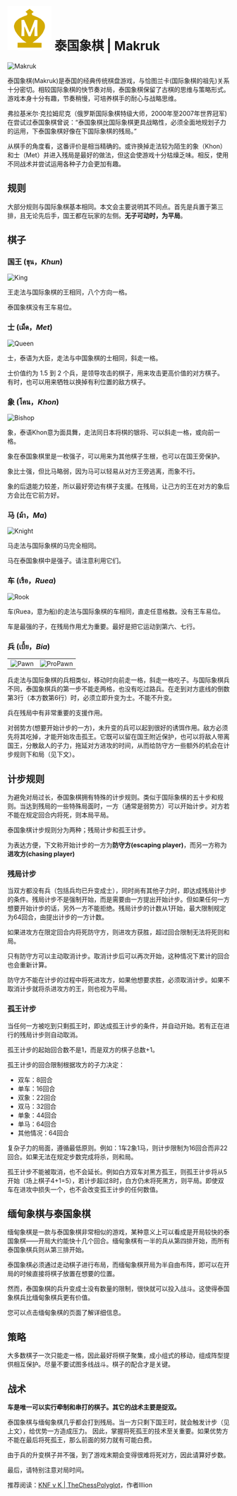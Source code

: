 # ![Makruk](https://github.com/gbtami/pychess-variants/blob/master/static/icons/makruk.svg) 泰国象棋 | Makruk

![Makruk](https://github.com/gbtami/pychess-variants/blob/master/static/images/MakrukGuide/Makruk.png?raw=true)

泰国象棋(Makruk)是泰国的经典传统棋盘游戏，与恰图兰卡(国际象棋的祖先)关系十分密切。相较国际象棋的快节奏对局，泰国象棋保留了古棋的思维与策略形式。游戏本身十分有趣，节奏稍慢，可培养棋手的耐心与战略思维。

 弗拉基米尔·克拉姆尼克（俄罗斯国际象棋特级大师，2000年至2007年世界冠军)在尝试过泰国象棋曾说：“泰国象棋比国际象棋更具战略性，必须全面地规划子力的运用，下泰国象棋好像在下国际象棋的残局。”

从棋手的角度看，这番评价是相当精确的。或许换掉走法较为陌生的象（Khon）和士（Met）并进入残局是最好的做法，但这会使游戏十分枯燥乏味。相反，使用不同战术并尝试运用各种子力会更加有趣。

## 规则

大部分规则与国际象棋基本相同。本文会主要说明其不同点。首先是兵置于第三排，且无论先后手，国王都在玩家的左侧。**无子可动时，为平局**。

## 棋子

### 国王 (ขุน，*Khun*)

![King](https://github.com/gbtami/pychess-variants/blob/master/static/images/MakrukGuide/King.png?raw=true) 

王走法与国际象棋的王相同，八个方向一格。

泰国象棋没有王车易位。

### 士 (เม็ด，*Met*)

![Queen](https://github.com/gbtami/pychess-variants/blob/master/static/images/MakrukGuide/Queen.png?raw=true)

士，泰语为大臣，走法与中国象棋的士相同，斜走一格。

士价值约为 1.5 到 2 个兵，是领导攻击的棋子，用来攻击更高价值的对方棋子。有时，也可以用来牺牲以换掉有利位置的敌方棋子。

### 象 (โคน，*Khon*)

![Bishop](https://github.com/gbtami/pychess-variants/blob/master/static/images/MakrukGuide/Bishop.png?raw=true)

象，泰语Khon意为面具舞，走法同日本将棋的银将、可以斜走一格，或向前一格。

象在泰国象棋里是一枚强子，可以用来为其他棋子生根，也可以在国王旁保护。

象比士强，但比马略弱，因为马可以轻易从对方王旁逃离，而象不行。

象的后退能力较差，所以最好旁边有棋子支援。在残局，让己方的王在对方的象后方会比在它前方好。

### 马 (ม้า，*Ma*)

 ![Knight](https://github.com/gbtami/pychess-variants/blob/master/static/images/MakrukGuide/Knight.png?raw=true)

马走法与国际象棋的马完全相同。

马在泰国象棋中是强子。请注意利用它们。

### 车 (เรือ，*Ruea*)

![Rook](https://github.com/gbtami/pychess-variants/blob/master/static/images/MakrukGuide/Rook.png?raw=true)

车(Ruea，意为船)的走法与国际象棋的车相同，直走任意格数。没有王车易位。

车是最强的子，在残局作用尤为重要。最好是把它运动到第六、七行。

### 兵 (เบี้ย，*Bia*)

|                                                                                                             |                                                                                                                   |
| ----------------------------------------------------------------------------------------------------------- | ----------------------------------------------------------------------------------------------------------------- |
| ![Pawn](https://github.com/gbtami/pychess-variants/blob/master/static/images/MakrukGuide/Pawn.png?raw=true) | ![ProPawn](https://github.com/gbtami/pychess-variants/blob/master/static/images/MakrukGuide/ProPawn.png?raw=true) |

兵走法与国际象棋的兵相类似，移动时向前走一格，斜走一格吃子。与国际象棋兵不同，泰国象棋兵的第一步不能走两格，也没有吃过路兵。在走到对方底线的倒数第3行（本方数第6行）时，必须立即升变为士。不能不升变。

兵在残局中有非常重要的支援作用。

对弱势方(想要开始计步的一方)，未升变的兵可以起到很好的诱饵作用。敌方必须先将其吃掉，才能开始攻击孤王。它既可以留在国王附近保护，也可以将敌人带离国王，分散敌人的子力，拖延对方进攻的时间，从而给防守方一些额外的机会在计步规则下和局（见下文）。

## 计步规则

为避免对局过长，泰国象棋拥有特殊的计步规则。类似于国际象棋的五十步和规则。当达到残局的一些特殊局面时，一方（通常是弱势方）可以开始计步。对方若不能在规定回合内将死，则本局平局。

泰国象棋计步规则分为两种；残局计步和孤王计步。

为表达方便，下文称开始计步的一方为**防守方(escaping player)**，而另一方称为**进攻方(chasing player)**

### 残局计步

当双方都没有兵（包括兵均已升变成士），同时尚有其他子力时，即达成残局计步的条件。残局计步不是强制开始，而是需要由一方提出开始计步。但如果任何一方想要开始计步的话，另外一方不能拒绝。残局计步的计数从1开始，最大限制规定为64回合，由提出计步的一方计数。

如果进攻方在限定回合内将死防守方，则进攻方获胜，超过回合限制无法将死则和局。

只有防守方可以主动取消计步。取消计步后可以再次开始，这种情况下累计的回合也会重新计算。

防守方不能在计步的过程中将死进攻方，如果他想要求胜，必须取消计步。如果不取消计步就将杀进攻方的王，则也视为平局。

### 孤王计步

当任何一方被吃到只剩孤王时，即达成孤王计步的条件，并自动开始。若有正在进行的残局计步则自动取消。

孤王计步的起始回合数不是1，而是双方的棋子总数+1。

孤王计步的回合限制根据攻方的子力决定：

* 双车：8回合
* 单车：16回合
* 双象：22回合
* 双马：32回合
* 单象：44回合
* 单马：64回合
* 其他情况：64回合

复杂子力的局面，遵循最低原则。例如：1车2象1马，则计步限制为16回合而非22回合。如果无法在规定步数完成将杀，则和局。

孤王计步不能被取消，也不会延长。例如白方双车对黑方孤王，则孤王计步将从5开始（场上棋子4+1=5），若计步超过8时，白方仍未将死黑方，则平局。即使双车在进攻中损失一个，也不会改变孤王计步的任何数值。

## 缅甸象棋与泰国象棋

缅甸象棋是一款与泰国象棋非常相似的游戏，某种意义上可以看成是开局较快的泰国象棋——开局大约能快十几个回合。缅甸象棋有一半的兵从第四排开始，而所有泰国象棋兵则从第三排开始。

泰国象棋必须通过走动棋子进行布局，而缅甸象棋开局为半自由布阵，即可以在开局的时候直接将棋子放置在想要的位置。

然而，泰国象棋的兵升变成士没有数量的限制，很快就可以投入战斗。这使得泰国象棋兵比缅甸象棋兵更有价值。

您可以点击缅甸象棋的页面了解详细信息。

## 策略

大多数棋子一次只能走一格，因此最好将棋子聚集，成小组式的移动，组成阵型提供相互保护。尽量不要试图多线战斗。棋子的配合才是关键。

## 战术

**车是唯一可以实行牵制和串打的棋子。其它的战术主要是捉双。**

泰国象棋与缅甸象棋几乎都会打到残局。当一方只剩下国王时，就会触发计步（见上文），给优势一方造成压力。
因此，掌握将死孤王的技术至关重要。如果优势方不能在最后将死孤王，那么前面的努力就有可能白费。

由于兵的升变棋子并不强，到了游戏末期会变得很难将死对方，因此请算好步数。

最后，请特别注意对局时间。

推荐阅读：[KNF v K | TheChessPolyglot](https://thechesspolyglot.netlify.app/2020/04/21/knf-v-k/)，作者Illion